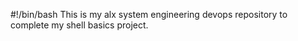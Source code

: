 #!/bin/bash
This is my alx system engineering devops repository to complete my shell basics project.
